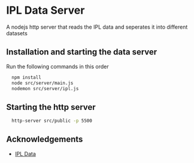 
# IPL Data Server

A nodejs http server that reads the IPL  data and seperates it into different datasets


## Installation and starting the data server

Run the following commands in this order

```bash
  npm install 
  node src/server/main.js
  nodemon src/server/ipl.js
```

## Starting the http server


```bash
  http-server src/public -p 5500
```

## Acknowledgements

 - [IPL Data](https://www.kaggle.com/manasgarg/ipl)
 
 

